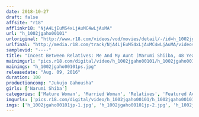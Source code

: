 ```yaml
---
date: 2018-10-27
draft: false
affsite: "r18"
afflinkr18: "NjA4LjEuMS4xLjAuMC4wLjAuMA"
url: "h_1002jgaho00101"
urloriginal: "http://www.r18.com/videos/vod/movies/detail/-/id=h_1002jgaho00101"
urlfinal: "http://media.r18.com/track/NjA4LjEuMS4xLjAuMC4wLjAuMA/videos/vod/movies/detail/-/id=h_1002jgaho00101"
samplevid: "----"
title: "Incest Between Relatives: Me And My Aunt (Marumi Shiiba, 48 Years Old)"
mainimgurl: "pics.r18.com/digital/video/h_1002jgaho00101/h_1002jgaho00101ps.jpg"
mainimgs: "h_1002jgaho00101ps.jpg"
releasedate: "Aug. 09, 2016"
duration: 100
productioncomp: "Jukujo Gahousha"
girls: ['Narumi Shiba']
categories: ['Mature Woman', 'Married Woman', 'Relatives', 'Featured Actress', 'Drama', 'Masturbation']
imgurls: ['pics.r18.com/digital/video/h_1002jgaho00101/h_1002jgaho00101jp-1.jpg', 'pics.r18.com/digital/video/h_1002jgaho00101/h_1002jgaho00101jp-2.jpg', 'pics.r18.com/digital/video/h_1002jgaho00101/h_1002jgaho00101jp-3.jpg', 'pics.r18.com/digital/video/h_1002jgaho00101/h_1002jgaho00101jp-4.jpg', 'pics.r18.com/digital/video/h_1002jgaho00101/h_1002jgaho00101jp-5.jpg', 'pics.r18.com/digital/video/h_1002jgaho00101/h_1002jgaho00101jp-6.jpg', 'pics.r18.com/digital/video/h_1002jgaho00101/h_1002jgaho00101jp-7.jpg', 'pics.r18.com/digital/video/h_1002jgaho00101/h_1002jgaho00101jp-8.jpg', 'pics.r18.com/digital/video/h_1002jgaho00101/h_1002jgaho00101jp-9.jpg', 'pics.r18.com/digital/video/h_1002jgaho00101/h_1002jgaho00101jp-10.jpg', 'pics.r18.com/digital/video/h_1002jgaho00101/h_1002jgaho00101jp-11.jpg', 'pics.r18.com/digital/video/h_1002jgaho00101/h_1002jgaho00101jp-12.jpg', 'pics.r18.com/digital/video/h_1002jgaho00101/h_1002jgaho00101jp-13.jpg', 'pics.r18.com/digital/video/h_1002jgaho00101/h_1002jgaho00101jp-14.jpg', 'pics.r18.com/digital/video/h_1002jgaho00101/h_1002jgaho00101jp-15.jpg', 'pics.r18.com/digital/video/h_1002jgaho00101/h_1002jgaho00101jp-16.jpg', 'pics.r18.com/digital/video/h_1002jgaho00101/h_1002jgaho00101jp-17.jpg', 'pics.r18.com/digital/video/h_1002jgaho00101/h_1002jgaho00101jp-18.jpg', 'pics.r18.com/digital/video/h_1002jgaho00101/h_1002jgaho00101jp-19.jpg', 'pics.r18.com/digital/video/h_1002jgaho00101/h_1002jgaho00101jp-20.jpg']
imgs: ['h_1002jgaho00101jp-1.jpg', 'h_1002jgaho00101jp-2.jpg', 'h_1002jgaho00101jp-3.jpg', 'h_1002jgaho00101jp-4.jpg', 'h_1002jgaho00101jp-5.jpg', 'h_1002jgaho00101jp-6.jpg', 'h_1002jgaho00101jp-7.jpg', 'h_1002jgaho00101jp-8.jpg', 'h_1002jgaho00101jp-9.jpg', 'h_1002jgaho00101jp-10.jpg', 'h_1002jgaho00101jp-11.jpg', 'h_1002jgaho00101jp-12.jpg', 'h_1002jgaho00101jp-13.jpg', 'h_1002jgaho00101jp-14.jpg', 'h_1002jgaho00101jp-15.jpg', 'h_1002jgaho00101jp-16.jpg', 'h_1002jgaho00101jp-17.jpg', 'h_1002jgaho00101jp-18.jpg', 'h_1002jgaho00101jp-19.jpg', 'h_1002jgaho00101jp-20.jpg']
---
```

